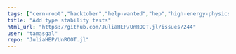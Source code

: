 ```yaml
---
tags: ["cern-root","hacktober","help-wanted","hep","high-energy-physics","julia","particle-physics"]
title: "Add type stability tests"
html_url: "https://github.com/JuliaHEP/UnROOT.jl/issues/244"
user: "tamasgal"
repo: "JuliaHEP/UnROOT.jl"
---
```


